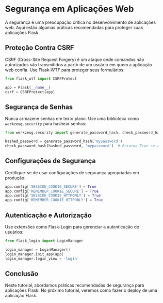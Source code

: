 
# Segurança em Aplicações Web

A segurança é uma preocupação crítica no desenvolvimento de aplicações web. Aqui estão algumas práticas recomendadas para proteger suas aplicações Flask.

## Proteção Contra CSRF

CSRF (Cross-Site Request Forgery) é um ataque onde comandos não autorizados são transmitidos a partir de um usuário em quem a aplicação web confia. Use Flask-WTF para proteger seus formulários:

```python
from flask_wtf import CSRFProtect

app = Flask(__name__)
csrf = CSRFProtect(app)
```

## Segurança de Senhas

Nunca armazene senhas em texto plano. Use uma biblioteca como `werkzeug.security` para hashear senhas:

```python
from werkzeug.security import generate_password_hash, check_password_hash

hashed_password = generate_password_hash('mypassword')
check_password_hash(hashed_password, 'mypassword')  # Retorna True se a senha corresponder
```

## Configurações de Segurança

Certifique-se de usar configurações de segurança apropriadas em produção:

```python
app.config['SESSION_COOKIE_SECURE'] = True
app.config['REMEMBER_COOKIE_SECURE'] = True
app.config['SESSION_COOKIE_HTTPONLY'] = True
app.config['REMEMBER_COOKIE_HTTPONLY'] = True
```

## Autenticação e Autorização

Use extensões como Flask-Login para gerenciar a autenticação de usuários:

```python
from flask_login import LoginManager

login_manager = LoginManager()
login_manager.init_app(app)
login_manager.login_view = 'login'
```

## Conclusão

Neste tutorial, abordamos práticas recomendadas de segurança para aplicações Flask. No próximo tutorial, veremos como fazer o deploy de uma aplicação Flask.
    